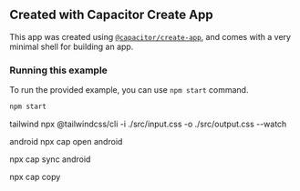 ## Created with Capacitor Create App

This app was created using [`@capacitor/create-app`](https://github.com/ionic-team/create-capacitor-app),
and comes with a very minimal shell for building an app.

### Running this example

To run the provided example, you can use `npm start` command.

```bash
npm start
```

tailwind 
npx @tailwindcss/cli -i ./src/input.css -o ./src/output.css --watch



android 
npx cap open android

npx cap sync android

 npx cap copy  